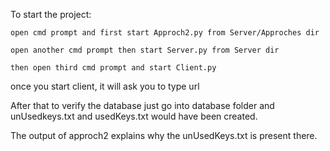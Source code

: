 To start the project:

    open cmd prompt and first start Approch2.py from Server/Approches dir
    
    open another cmd prompt then start Server.py from Server dir
    
    then open third cmd prompt and start Client.py
    
once you start client, it will ask you to type url

After that to verify the database just go into database folder and unUsedkeys.txt and usedKeys.txt would have been created.

The output of approch2 explains why the unUsedKeys.txt is present there.

